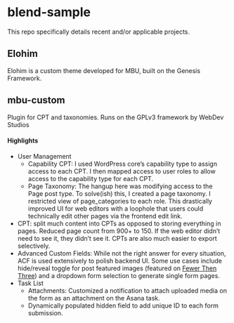 # blend-sample
This repo specifically details recent and/or applicable projects.

## Elohim
Elohim is a custom theme developed for MBU, built on the Genesis Framework.
## mbu-custom
Plugin for CPT and taxonomies. Runs on the GPLv3 framework by WebDev Studios
#### Highlights
- User Management
	- Capability CPT: I used WordPress core’s capability type to assign access to each CPT. I then mapped access to user roles to allow access to the capability type for each CPT.
	- Page Taxonomy: The hangup here was modifying access to the Page post type. To solve(ish) this, I created a page taxonomy. I restricted view of page_categories to each role. This drastically improved UI for web editors with a loophole that users could technically edit other pages via the frontend edit link.
- CPT: split much content into CPTs as opposed to storing everything in pages. Reduced page count from 900+ to 150. If the web editor didn’t need to see it, they didn’t see it. CPTs are also much easier to export selectively.
- Advanced Custom Fields: While not the right answer for every situation, ACF is used extensively to polish backend UI. Some use cases include hide/reveal toggle for post featured images (featured on <a href="https://fewerthanthree.com/hide-show-featured-image-specific-posts-genesis/">Fewer Then Three</a>) and a dropdown form selection to generate single form pages.  
- Task List
	- Attachments: Customized a notification to attach uploaded media on the form as an attachment on the Asana task.
	- Dynamically populated hidden field to add unique ID to each form submission.
